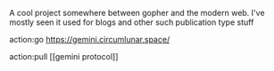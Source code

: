 A cool project somewhere between gopher and the modern web. I've mostly seen it used for blogs and other such publication type stuff

action:go https://gemini.circumlunar.space/

action:pull [[gemini protocol]]
